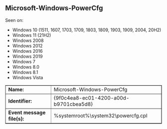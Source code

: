 ## Microsoft-Windows-PowerCfg

Seen on:
* Windows 10 (1511, 1607, 1703, 1709, 1803, 1809, 1903, 1909, 2004, 20H2)
* Windows 11 (21H2)
* Windows 2008
* Windows 2012
* Windows 2016
* Windows 2019
* Windows 7
* Windows 8.0
* Windows 8.1
* Windows Vista

<table border="1" class="docutils">
  <tbody>
    <tr>
      <td><b>Name:</b></td>
      <td>Microsoft-Windows-PowerCfg</td>
    </tr>
    <tr>
      <td><b>Identifier:</b></td>
      <td>{9f0c4ea8-ec01-4200-a00d-b9701cbea5d8}</td>
    </tr>
    <tr>
      <td><b>Event message file(s):</b></td>
      <td>%systemroot%\system32\powercfg.cpl</td>
    </tr>
  </tbody>
</table>

&nbsp;

